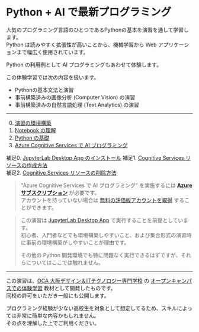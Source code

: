 # Python + AI で最新プログラミング

人気のプログラミング言語のひとつであるPythonの基本を演習を通して学習します。  
Python は読みやすく拡張性が高いことから、機械学習から Web アプリケーションまで幅広く使用されています。

Python の利用例として AI プログラミングもあわせて体験します。 

この体験学習では次の内容を扱います。

- Pythonの基本文法と演習
- 事前構築済みの画像分析 (Computer Vision) の演習
- 事前構築済みの自然言語処理 (Text Analytics) の演習

---

0. [演習の環境構築](0_Setup.ipynb)
1. [Notebook の理解](1_AboutNotebook.ipynb)
2. [Python の基礎](2_PythonBasic.ipynb)
3. [Azure Cognitive Services で AI プログラミング](3_AIBasic.ipynb)

補足0. [JupyterLab Desktop App のインストール](a00_install_jupyter.md)
補足1. [Cognitive Services リソースの作成方法](a01_createcog.ipynb)  
補足2. [Cognitive Services リソースの削除方法](a02_deletecog.ipynb)

> "Azure Cognitive Services で AI プログラミング" を実施するには [**Azure サブスクリプション**](https://azure.microsoft.com/ja-jp/) が必要です。  
> アカウントを持っていない場合は [無料の評価版アカウントを取得](https://azure.microsoft.com/ja-jp/free/) することができます。

> この演習は [JupyterLab Desktop App](https://github.com/jupyterlab/jupyterlab-desktop) で実行することを前提としています。  
> 初心者、入門者などでも環境構築しやすいこと、および集合形式の演習時に事前の環境構築がしやすいことが理由です。
>
> その他の Python 開発環境でも特に問題なく実行できるはずですが、それらについてはここでは触れません。

---

この演習は、[OCA 大阪デザイン＆ITテクノロジー専門学校](https://www.oca.ac.jp/) の [オープンキャンパスでの体験学習](https://www.oca.ac.jp/opencampus/24265/) 教材として開発したものです。  
同校の許可をいただき一般にも公開します。

プログラミング経験が少ない高校生を対象として想定してるため、スキルによっては非常に簡単な内容かもしれません。  
その点を理解した上でご利用ください。